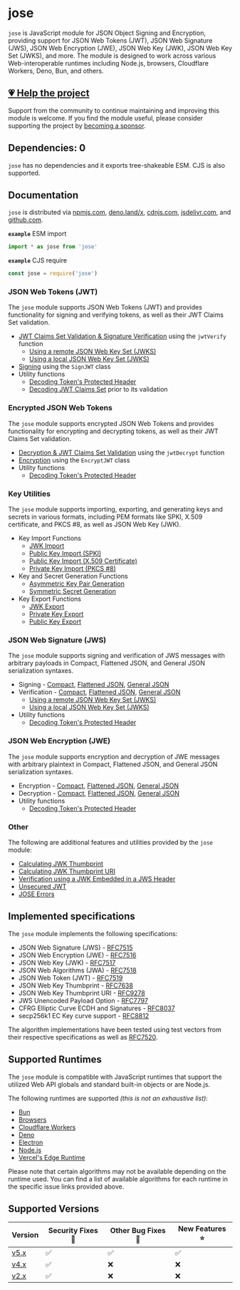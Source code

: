 # jose

`jose` is JavaScript module for JSON Object Signing and Encryption, providing support for JSON Web Tokens (JWT), JSON Web Signature (JWS), JSON Web Encryption (JWE), JSON Web Key (JWK), JSON Web Key Set (JWKS), and more. The module is designed to work across various Web-interoperable runtimes including Node.js, browsers, Cloudflare Workers, Deno, Bun, and others.

## [💗 Help the project](https://github.com/sponsors/panva)

Support from the community to continue maintaining and improving this module is welcome. If you find the module useful, please consider supporting the project by [becoming a sponsor](https://github.com/sponsors/panva).

## Dependencies: 0

`jose` has no dependencies and it exports tree-shakeable ESM. CJS is also supported.

## Documentation

`jose` is distributed via [npmjs.com](https://www.npmjs.com/package/jose), [deno.land/x](https://deno.land/x/jose), [cdnjs.com](https://cdnjs.com/libraries/jose), [jsdelivr.com](https://www.jsdelivr.com/package/npm/jose), and [github.com](https://github.com/panva/jose).

**`example`** ESM import
```js
import * as jose from 'jose'
```

**`example`** CJS require
```js
const jose = require('jose')
```

### JSON Web Tokens (JWT)

The `jose` module supports JSON Web Tokens (JWT) and provides functionality for signing and verifying tokens, as well as their JWT Claims Set validation.

- [JWT Claims Set Validation & Signature Verification](docs/functions/jwt_verify.jwtVerify.md) using the `jwtVerify` function
  - [Using a remote JSON Web Key Set (JWKS)](docs/functions/jwks_remote.createRemoteJWKSet.md)
  - [Using a local JSON Web Key Set (JWKS)](docs/functions/jwks_local.createLocalJWKSet.md)
- [Signing](docs/classes/jwt_sign.SignJWT.md) using the `SignJWT` class
- Utility functions
  - [Decoding Token's Protected Header](docs/functions/util_decode_protected_header.decodeProtectedHeader.md)
  - [Decoding JWT Claims Set](docs/functions/util_decode_jwt.decodeJwt.md) prior to its validation

### Encrypted JSON Web Tokens

The `jose` module supports encrypted JSON Web Tokens and provides functionality for encrypting and decrypting tokens, as well as their JWT Claims Set validation.

- [Decryption & JWT Claims Set Validation](docs/functions/jwt_decrypt.jwtDecrypt.md) using the `jwtDecrypt` function
- [Encryption](docs/classes/jwt_encrypt.EncryptJWT.md) using the `EncryptJWT` class
- Utility functions
  - [Decoding Token's Protected Header](docs/functions/util_decode_protected_header.decodeProtectedHeader.md)

### Key Utilities

The `jose` module supports importing, exporting, and generating keys and secrets in various formats, including PEM formats like SPKI, X.509 certificate, and PKCS #8, as well as JSON Web Key (JWK).

- Key Import Functions
  - [JWK Import](docs/functions/key_import.importJWK.md)
  - [Public Key Import (SPKI)](docs/functions/key_import.importSPKI.md)
  - [Public Key Import (X.509 Certificate)](docs/functions/key_import.importX509.md)
  - [Private Key Import (PKCS #8)](docs/functions/key_import.importPKCS8.md)
- Key and Secret Generation Functions
  - [Asymmetric Key Pair Generation](docs/functions/key_generate_key_pair.generateKeyPair.md)
  - [Symmetric Secret Generation](docs/functions/key_generate_secret.generateSecret.md)
- Key Export Functions
  - [JWK Export](docs/functions/key_export.exportJWK.md)
  - [Private Key Export](docs/functions/key_export.exportPKCS8.md)
  - [Public Key Export](docs/functions/key_export.exportSPKI.md)

### JSON Web Signature (JWS)

The `jose` module supports signing and verification of JWS messages with arbitrary payloads in Compact, Flattened JSON, and General JSON serialization syntaxes.

- Signing - [Compact](docs/classes/jws_compact_sign.CompactSign.md), [Flattened JSON](docs/classes/jws_flattened_sign.FlattenedSign.md), [General JSON](docs/classes/jws_general_sign.GeneralSign.md)
- Verification - [Compact](docs/functions/jws_compact_verify.compactVerify.md), [Flattened JSON](docs/functions/jws_flattened_verify.flattenedVerify.md), [General JSON](docs/functions/jws_general_verify.generalVerify.md)
  - [Using a remote JSON Web Key Set (JWKS)](docs/functions/jwks_remote.createRemoteJWKSet.md)
  - [Using a local JSON Web Key Set (JWKS)](docs/functions/jwks_local.createLocalJWKSet.md)
- Utility functions
  - [Decoding Token's Protected Header](docs/functions/util_decode_protected_header.decodeProtectedHeader.md)

### JSON Web Encryption (JWE)

The `jose` module supports encryption and decryption of JWE messages with arbitrary plaintext in Compact, Flattened JSON, and General JSON serialization syntaxes.

- Encryption - [Compact](docs/classes/jwe_compact_encrypt.CompactEncrypt.md), [Flattened JSON](docs/classes/jwe_flattened_encrypt.FlattenedEncrypt.md), [General JSON](docs/classes/jwe_general_encrypt.GeneralEncrypt.md)
- Decryption - [Compact](docs/functions/jwe_compact_decrypt.compactDecrypt.md), [Flattened JSON](docs/functions/jwe_flattened_decrypt.flattenedDecrypt.md), [General JSON](docs/functions/jwe_general_decrypt.generalDecrypt.md)
- Utility functions
  - [Decoding Token's Protected Header](docs/functions/util_decode_protected_header.decodeProtectedHeader.md)

### Other

The following are additional features and utilities provided by the `jose` module:

- [Calculating JWK Thumbprint](docs/functions/jwk_thumbprint.calculateJwkThumbprint.md)
- [Calculating JWK Thumbprint URI](docs/functions/jwk_thumbprint.calculateJwkThumbprintUri.md)
- [Verification using a JWK Embedded in a JWS Header](docs/functions/jwk_embedded.EmbeddedJWK.md)
- [Unsecured JWT](docs/classes/jwt_unsecured.UnsecuredJWT.md)
- [JOSE Errors](docs/modules/util_errors.md)

## Implemented specifications

The `jose` module implements the following specifications:

- JSON Web Signature (JWS) - [RFC7515](https://www.rfc-editor.org/rfc/rfc7515)
- JSON Web Encryption (JWE) - [RFC7516](https://www.rfc-editor.org/rfc/rfc7516)
- JSON Web Key (JWK) - [RFC7517](https://www.rfc-editor.org/rfc/rfc7517)
- JSON Web Algorithms (JWA) - [RFC7518](https://www.rfc-editor.org/rfc/rfc7518)
- JSON Web Token (JWT) - [RFC7519](https://www.rfc-editor.org/rfc/rfc7519)
- JSON Web Key Thumbprint - [RFC7638](https://www.rfc-editor.org/rfc/rfc7638)
- JSON Web Key Thumbprint URI - [RFC9278](https://www.rfc-editor.org/rfc/rfc9278)
- JWS Unencoded Payload Option - [RFC7797](https://www.rfc-editor.org/rfc/rfc7797)
- CFRG Elliptic Curve ECDH and Signatures - [RFC8037](https://www.rfc-editor.org/rfc/rfc8037)
- secp256k1 EC Key curve support - [RFC8812](https://www.rfc-editor.org/rfc/rfc8812)

The algorithm implementations have been tested using test vectors from their respective specifications as well as [RFC7520](https://www.rfc-editor.org/rfc/rfc7520).

## Supported Runtimes

The `jose` module is compatible with JavaScript runtimes that support the utilized Web API globals and standard built-in objects or are Node.js.

The following runtimes are supported _(this is not an exhaustive list)_:
- [Bun](https://github.com/panva/jose/issues/471)
- [Browsers](https://github.com/panva/jose/issues/263)
- [Cloudflare Workers](https://github.com/panva/jose/issues/265)
- [Deno](https://github.com/panva/jose/issues/266)
- [Electron](https://github.com/panva/jose/issues/264)
- [Node.js](https://github.com/panva/jose/issues/262)
- [Vercel's Edge Runtime](https://github.com/panva/jose/issues/301)

Please note that certain algorithms may not be available depending on the runtime used. You can find a list of available algorithms for each runtime in the specific issue links provided above.

## Supported Versions

| Version | Security Fixes 🔑 | Other Bug Fixes 🐞 | New Features ⭐ |
| ------- | --------- | -------- | -------- |
| [v5.x](https://github.com/panva/jose/tree/v5.x) | ✅ | ✅ | ✅ |
| [v4.x](https://github.com/panva/jose/tree/v4.x) | ✅ | ❌ | ❌ |
| [v2.x](https://github.com/panva/jose/tree/v2.x) | ✅ | ❌ | ❌ |
